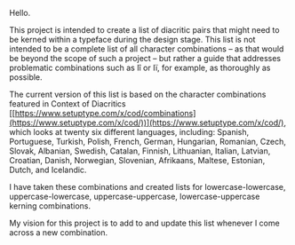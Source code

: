 Hello.

This project is intended to create a list of diacritic pairs that might need to be kerned within a typeface during the design stage. This list is not intended to be a complete list of all character combinations – as that would be beyond the scope of such a project – but rather a guide that addresses problematic combinations such as Iî or Iï, for example, as thoroughly as possible.

The current version of this list is based on the character combinations featured in Context of Diacritics [[https://www.setuptype.com/x/cod/combinations](https://www.setuptype.com/x/cod/))](https://www.setuptype.com/x/cod/), which looks at twenty six different languages, including: Spanish, Portuguese, Turkish, Polish, French, German, Hungarian, Romanian, Czech, Slovak, Albanian, Swedish, Catalan, Finnish, Lithuanian, Italian, Latvian, Croatian, Danish, Norwegian, Slovenian, Afrikaans, Maltese, Estonian, Dutch, and Icelandic.

I have taken these combinations and created lists for lowercase-lowercase, uppercase-lowercase, uppercase-uppercase, lowercase-uppercase kerning combinations.

My vision for this project is to add to and update this list whenever I come across a new combination.
